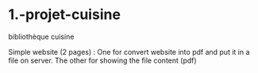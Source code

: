 # 1.-projet-cuisine
bibliothèque cuisine

Simple website (2 pages) :
 One for convert website into pdf and put it in a file on server.
 The other for showing the file content (pdf)

